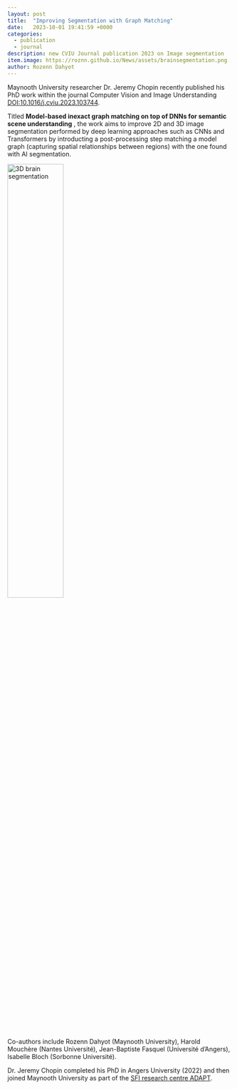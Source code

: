 ```yaml
---
layout: post
title:  "Improving Segmentation with Graph Matching"
date:   2023-10-01 19:41:59 +0000
categories: 
  - publication
  - journal
description: new CVIU Journal publication 2023 on Image segmentation
item.image: https://roznn.github.io/News/assets/brainsegmentation.png
author: Rozenn Dahyot
---
```


Maynooth University researcher Dr. Jeremy Chopin recently published his PhD work within the journal Computer Vision and Image Understanding [DOI:10.1016/j.cviu.2023.103744](http://doi.org/10.1016/j.cviu.2023.103744). 

Titled **Model-based inexact graph matching on top of DNNs for semantic scene understanding** , 
the work aims to improve 2D and 3D image segmentation performed by deep learning approaches such as CNNs and Transformers by introducting a post-processing step matching a model graph (capturing spatial relationships between regions) with the one found with AI segmentation.  


<img src="https://roznn.github.io/News/assets/brainsegmentation.png" width="50%" alt="3D brain segmentation">
 
 Co-authors include Rozenn Dahyot (Maynooth University), Harold Mouchère (Nantes Université), Jean-Baptiste Fasquel (Université d’Angers), Isabelle Bloch (Sorbonne Université). 

 Dr. Jeremy Chopin completed his PhD in Angers University (2022) and then joined Maynooth University as part of the [SFI research centre ADAPT](https://www.adaptcentre.ie/news-and-events/adapt-researcher-publishes-work-aiming-to-improve-2d-and-3d-image-segmentation-in-the-journal-computer-vision-and-image-understanding/).
 

